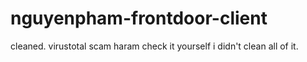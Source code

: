 # nguyenpham-frontdoor-client

cleaned. virustotal scam haram
check it yourself i didn't clean all of it.
